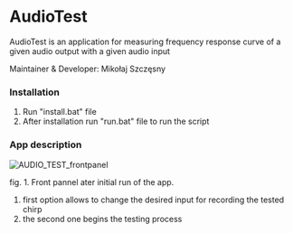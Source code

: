 # AudioTest
AudioTest is an application for measuring frequency response curve of a given audio output with a given audio input

Maintainer & Developer: Mikołaj Szczęsny

### Installation
1. Run "install.bat" file
2. After installation run "run.bat" file to run the script

### App description
![AUDIO_TEST_frontpanel](https://user-images.githubusercontent.com/77160449/174498120-10c0147c-1cbd-496c-ae3a-9cc4b1745363.png)

fig. 1. Front pannel ater initial run of the app.

1. first option allows to change the desired input for recording the tested chirp
2. the second one begins the testing process
